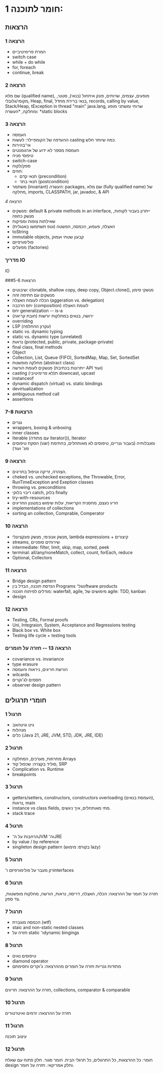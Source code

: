 # חומר לתוכנה 1:
## הרצאות
### הרצאה 1
- המרת פרימיטיביים
- switch case
- while + do while
- for, foreach
- continue, break
### הרצאה 2
שם מלא (qualified name), מופעים, עצמים, שרותים, פונק איתחול (בנאי), סטטי, מקומי/גלובלי, Heap, final, בנאי ברירת מחדל, records, calling by value, Stack/Heap, tException in thread "main" java.lang, שרותי ומשתני מופע ומחלקה,
*העשרה: *static blocks

### הרצאה 3
- העמסה
- ההעדפה של הקומפיילר: לעשות casting כמה שיותר חלש.
- אי־בהירות
- העמסת מספר לא ידוע של ארגומנטים
- טיפוסי מניה
- switch-case
- ספק/לקוח
- חוזים:
  * תנאי קדם (precondition)
  * תנאי בתר (postcondition)
- משתמר (invariant)
*העשרה:* packages, שם מלא (fully qualified name) של מחלקה, imports, CLASSPATH, jar, javadoc, & API

*הרצאה 4*
- מנשקים: default & private methods in an interface, ייתרון בעבור לקוחות, מנשק כחוזה
- שאילתות צופות ומפיקות
- האצלה, פעפוע, הכמסה, הפשטה (וטפ תשתמשו באנגלית)
- toString
- immutable objects, קבעון שטחי ועמוק
- פולימורפיזם
- מפעלים (factories)

### מדריך IO
IO

###הרצאות 5-6
- שיבוטים: clonable, shallow copy, deep copy, Object.clone(), מנשקי סימון
- מנשקים עם חתימה זהה
- הכלה לעומת האצלה (aggeration vs. delegation)
- יחס הרכבה (composition) לעומת האצלה
- יחס generalization -- is-a
- ירושה, בנאים במחלקות יורשות (חובת קריאה)
- overriding
- LSP (עקרון ההחלפה)
- static vs. dynamic typing
- static vs. dynamic type (unrelated)
- נראות (protected, public, private, package-private)
- final class, final methods
- Object
- Collection, List, Queue (FIFO), SortedMap, Map, Set, SortedSet
- מחלקה מופשטת (abstract class)
- מנשקים לעומת הורשה (ייתרונות בכתיבת API ועוד)
- casting (לא פרימיטיבי)ת downcast, upcast
- instanceof
- dynamic dispatch (virtual) vs. static bindings
- devirtualization
- ambiguous method call
- assertions

### הרצאות 7-8
- גנרים
- wrappers, boxing & unboxing
- inner classes
- Iterable (עם מתודה iterator()), Iterator
- הסקת טיפוסים (var) ומגבלותיה (בעבור גנריים, טיפוסים לא מאותחלים, בחתימת פונ' ועוד)

### הרצאה 9
- הצהרה, זריקה וטיפול בחריגים.
- cheked vs. unchecked exceptions, the Throwable, Error, RunTimeException and Exeption classes
- throwing vs. preconditions
- ריבוי בלוקי catch, בלוק finally
- try-with-resources
- חריג כעצם, מחסנית הקריאות, עלות שימוש במנגנון החריגים
- implementations of collections
- sorting an collection, Comprable, Comperator

### הרצאה 10
- מנשק אנונימי, מנשק פונקציונלי, lambda expressions + קיצורים
- streams, שירותים סופניים
- intermediate: filter, limit, skip, map, sorted, peek
- terminal: all/any/noneMatch, collect, count, forEach, reduce
- Optional, Collectors

### הרצאה 11
- Bridge design pattern
- הנדסת תוכנה, הבדל בין Programs ל־software products
- מודלים לפיתוח תוכנה: waterfall, agile, מימושים של agile: TDD, kanban
- design

### הרצאה 12
- Testing, CRs, Formal proofs
- Uni, Integraion, System, Acceptance and Regressions testing
- Black box vs. White box
- Testing life cycle + testing tools

### הרצאה 13 -- חזרה על חומרים
- covariance vs. invariance
- type erasure
- הורשת חריגים, ניראות והעמסה
- wilcards
- חסמים לג'וקרים
- observer design pattern

## חומרי תרגולים
### תרגול 1
- גיט וגיטהאב
- מנהלות
- כלים (Java 21, JRE, JVM, STD, JDK, JRE, IDE)
### תרגול 2
- מחרוזות, מערכים, המחלקה Arrays
- סוליד בקצרה: שכפול קוד, SRP
- Complication vs. Runtime
- breakpoints
### תרגול 3
- getters/setters, constructors, constructors overloading (העמסת בנאים), נראות, main
- instance vs class fields, מתי מאותחלים, איך ניגשים.
- stack trace
### תרגול 4
- הרחבות על ה־JVM וה־JRE
- by value / by reference
- singileton design pattern (בקורס: מימוש lazy)

### תרגול 5
רק מעבר על פולימורפיזם ו־interfaces

### תרגול 6
חזרה על חומר של ההרצאה: הכלה, האצלה, דריסה, נראות, הורשה, מחלקות מופשטות, צד ספק.

### תרגול 7
- הכמסה מוגברת (wtf)
- staic and non-static nested classes
- חזרה על static ו־dynamic bingings

### תרגול 8
- טיפוסים נאים
- diamond operator
- מתודות גנריות
חזרה על חומרים מההרצאה: ג'וקרים וחסימתם

### תרגול 9
חזרה על ההרצאה: חריגים, collections, comparator & comparable

### תרגול 10
חזרה על ההרצאה: זרמים ואיטרטורים

### תרגול 11
עיצוב תוכנה

### תרגול 12
חומר: כל ההרצאות, כל התרגולים, כל תרגלי הבית. חומר סגור. חלק פתוח עם שאלת design וחלק אמריקאי.
חזרה על חומר.
